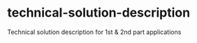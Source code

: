 # technical-solution-description
Technical solution description for 1st &amp; 2nd part applications
